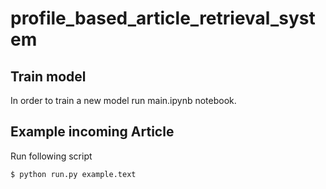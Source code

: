# profile_based_article_retrieval_system

## Train model

In order to train a new model run main.ipynb notebook.

## Example incoming Article

Run following script

```
$ python run.py example.text
```

